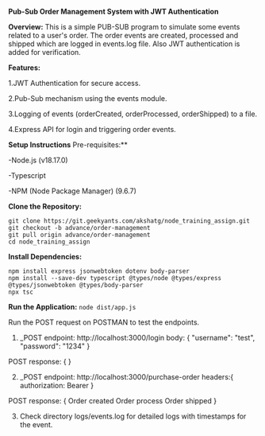 **Pub-Sub Order Management System with JWT Authentication**

**Overview:**
This is a simple PUB-SUB program to simulate some events related to a user's order. The order events are created, processed and shipped which are logged in events.log file. Also JWT authentication is added for verification.

**Features:**

1.JWT Authentication for secure access.

2.Pub-Sub mechanism using the events module.

3.Logging of events (orderCreated, orderProcessed, orderShipped) to a file.

4.Express API for login and triggering order events.

**Setup Instructions**
Pre-requisites:\*\*

-Node.js (v18.17.0)

-Typescript

-NPM (Node Package Manager) (9.6.7)

**Clone the Repository:**

```
git clone https://git.geekyants.com/akshatg/node_training_assign.git
git checkout -b advance/order-management
git pull origin advance/order-management
cd node_training_assign
```

**Install Dependencies:**

```
npm install express jsonwebtoken dotenv body-parser
npm install --save-dev typescript @types/node @types/express @types/jsonwebtoken @types/body-parser
npx tsc
```

**Run the Application:**
`node dist/app.js`

Run the POST request on POSTMAN to test the endpoints.

1. \_POST endpoint: http://localhost:3000/login
   body: {
   "username": "test",
   "password": "1234"
   }

POST response: {
<token>
}

2. \_POST endpoint: http://localhost:3000/purchase-order
   headers:{
   authorization: Bearer <token>
   }

POST response: {
Order created <order-id>
Order process <order-id>
Order shipped <order-id>
}

3. Check directory logs/events.log for detailed logs with timestamps for the event.

